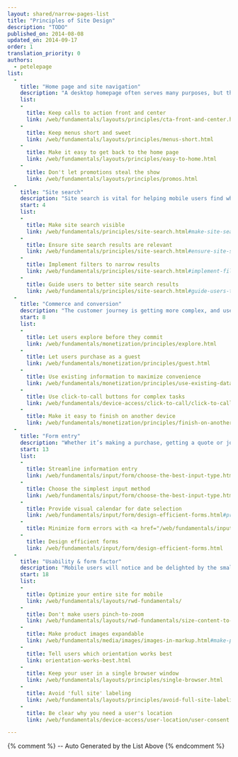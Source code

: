```yaml
---
layout: shared/narrow-pages-list
title: "Principles of Site Design"
description: "TODO"
published_on: 2014-08-08
updated_on: 2014-09-17
order: 1
translation_priority: 0
authors:
  - petelepage
list:
  -
    title: "Home page and site navigation"
    description: "A desktop homepage often serves many purposes, but the mobile homepage should focus on connecting users to the content they’re looking for."
    list:
    -
      title: Keep calls to action front and center
      link: /web/fundamentals/layouts/principles/cta-front-and-center.html
    -
      title: Keep menus short and sweet
      link: /web/fundamentals/layouts/principles/menus-short.html
    -
      title: Make it easy to get back to the home page
      link: /web/fundamentals/layouts/principles/easy-to-home.html
    -
      title: Don't let promotions steal the show
      link: /web/fundamentals/layouts/principles/promos.html
  -
    title: "Site search"
    description: "Site search is vital for helping mobile users find what they’re looking for in a hurry."
    start: 4
    list:
    -
      title: Make site search visible
      link: /web/fundamentals/principles/site-search.html#make-site-search-visible
    -
      title: Ensure site search results are relevant
      link: /web/fundamentals/principles/site-search.html#ensure-site-search-results-are-relevant
    -
      title: Implement filters to narrow results
      link: /web/fundamentals/principles/site-search.html#implement-filters-to-narrow-results
    -
      title: Guide users to better site search results
      link: /web/fundamentals/principles/site-search.html#guide-users-to-better-site-search-results
  -
    title: "Commerce and conversion"
    description: "The customer journey is getting more complex, and users expect to convert on their own terms."
    start: 8
    list:
    -
      title: Let users explore before they commit
      link: /web/fundamentals/monetization/principles/explore.html
    -
      title: Let users purchase as a guest
      link: /web/fundamentals/monetization/principles/guest.html
    -
      title: Use existing information to maximize convenience
      link: /web/fundamentals/monetization/principles/use-existing-data.html
    -
      title: Use click-to-call buttons for complex tasks
      link: /web/fundamentals/device-access/click-to-call/click-to-call.html
    -
      title: Make it easy to finish on another device
      link: /web/fundamentals/monetization/principles/finish-on-another-device
  -
    title: "Form entry"
    description: "Whether it’s making a purchase, getting a quote or joining an email list, your user’s conversion experience should be as seamless as possible."
    start: 13
    list:
    -
      title: Streamline information entry
      link: /web/fundamentals/input/form/choose-the-best-input-type.html
    -
      title: Choose the simplest input method
      link: /web/fundamentals/input/form/choose-the-best-input-type.html#offer-suggestions-during-input-with-datalist
    -
      title: Provide visual calendar for date selection
      link: /web/fundamentals/input/form/design-efficient-forms.html#provide-visual-calendars-when-selecting-dates
    -
      title: Minimize form errors with <a href="/web/fundamentals/input/form/label-and-name-inputs.html">labeling</a> and <a href="/web/fundamentals/input/form/provide-real-time-validation.html">real-time validation</a>
    -
      title: Design efficient forms
      link: /web/fundamentals/input/form/design-efficient-forms.html
  -
    title: "Usability & form factor"
    description: "Mobile users will notice and be delighted by the small things you do for them to enhance their experience."
    start: 18
    list:
    -
      title: Optimize your entire site for mobile
      link: /web/fundamentals/layouts/rwd-fundamentals/
    -
      title: Don't make users pinch-to-zoom
      link: /web/fundamentals/layouts/rwd-fundamentals/size-content-to-the-viewport.html
    -
      title: Make product images expandable
      link: /web/fundamentals/media/images/images-in-markup.html#make-product-images-expandable
    -
      title: Tell users which orientation works best
      link: orientation-works-best.html
    -
      title: Keep your user in a single browser window
      link: /web/fundamentals/layouts/principles/single-browser.html
    -
      title: Avoid 'full site' labeling
      link: /web/fundamentals/layouts/principles/avoid-full-site-labeling.html
    -
      title: Be clear why you need a user's location
      link: /web/fundamentals/device-access/user-location/user-consent.html#always-request-access-to-location-on-a-user-gesture

---
```


{% comment %}
  -- Auto Generated by the List Above
{% endcomment %}
